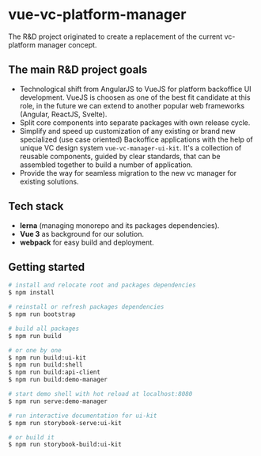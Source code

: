 # vue-vc-platform-manager

The R&D project originated to create a replacement of the current vc-platform manager concept.

## The main R&D project goals

- Technological shift from AngularJS to VueJS for platform backoffice UI development. VueJS is choosen as one of the best fit candidate at this role, in the future we can extend to another popular web frameworks (Angular, ReactJS, Svelte).
- Split core components into separate packages with own release cycle.
- Simplify and speed up customization of any existing or brand new specialized (use case oriented) Backoffice applications with the help of unique VC design system `vue-vc-manager-ui-kit`. It's a collection of reusable components, guided by clear standards, that can be assembled together to build a number of application.
- Provide the way for seamless migration to the new vc manager for existing solutions.

## Tech stack

- **lerna** (managing monorepo and its packages dependencies).
- **Vue 3** as background for our solution.
- **webpack** for easy build and deployment.

## Getting started

```bash
# install and relocate root and packages dependencies
$ npm install

# reinstall or refresh packages dependencies
$ npm run bootstrap

# build all packages
$ npm run build

# or one by one
$ npm run build:ui-kit
$ npm run build:shell
$ npm run build:api-client
$ npm run build:demo-manager

# start demo shell with hot reload at localhost:8080
$ npm run serve:demo-manager

# run interactive documentation for ui-kit
$ npm run storybook-serve:ui-kit

# or build it
$ npm run storybook-build:ui-kit

```
